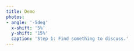 ```yaml
---
title: Demo
photos:
- angle: '-5deg'
  x-shift: '5%'
  y-shift: '15%'
  caption: 'Step 1: Find something to discuss.'
---
```

